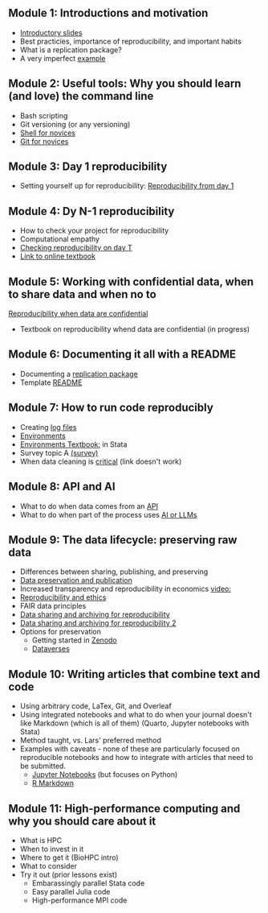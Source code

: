 
## Module 1: Introductions and motivation

- [Introductory slides](https://larsvilhuber.github.io/summer-school-qicss-2025/presentation/presentation.html#/title-slide)
- Best practicies, importance of reproducibility, and important habits
- What is a replication package?
- A very imperfect [example](https://larsvilhuber.github.io/summer-school-qicss-2025/presentation/01-very-imperfect-example.html#/title-slide)

## Module 2: Useful tools: Why you should learn (and love) the command line

- Bash scripting
- Git versioning (or any versioning)
- [Shell for novices](https://swcarpentry.github.io/shell-novice/)
- [Git for novices](https://swcarpentry.github.io/git-novice/)

## Module 3: Day 1 reproducibility

- Setting yourself up for reproducibility: [Reproducibility from day 1](https://larsvilhuber.github.io/day1-tutorial/#/title-slide)

## Module 4: Dy N-1 reproducibility

- How to check your project for reproducibility
- Computational empathy
- [Checking reproducibility on day T](https://larsvilhuber.github.io/self-checking-reproducibility/presentation/#/title-slide)
- [Link to online textbook](https://larsvilhuber.github.io/self-checking-reproducibility/)

## Module 5: Working with confidential data, when to share data and when no to

  [Reproducibility when data are confidential](https://labordynamicsinstitute.github.io/reproducibility-confidential/#/title-slide)
- Textbook on reproducibility whend data are confidential (in progress)

## Module 6: Documenting it all with a README

- Documenting a [replication package](https://larsvilhuber.github.io/readme-presentation/#/title-slide)
- Template [README](https://social-science-data-editors.github.io/template_README/template-README.html)
  
## Module 7: How to run code reproducibly

- Creating [log files](https://larsvilhuber.github.io/self-checking-reproducibility/presentation/#/creating-log-files)
- [Environments](https://larsvilhuber.github.io/self-checking-reproducibility/presentation/#/environments)
- [Environments Textbook:](https://larsvilhuber.github.io/self-checking-reproducibility/12-environments-in-stata.html) in Stata
- Survey topic A [(survey)](https://cornell.yul1.qualtrics.com/jfe/form/SV_cNkhKL69K2Ob7o2)
- When data cleaning is [critical](https://github.com/labordynamicsinstitute/very-imperfect-example-lesson/blob/main/programs/01_dataclean.do#L40) (link doesn't work)

## Module 8: API and AI

- What to do when data comes from an [API](https://github.com/labordynamicsinstitute/alfred_example/)
- What to do when part of the process uses [AI or LLMs](https://larsvilhuber.github.io/reproducibility-for-llm/presentation/#/title-slide)

## Module 9: The data lifecycle: preserving raw data

- Differences between sharing, publishing, and preserving
- [Data preservation and publication](https://larsvilhuber.github.io/summer-school-qicss-2025/presentation/day2.html#/what-is-preservation)
- Increased transparency and reproducibility in economics [video:](https://www.youtube.com/watch?v=pj-y3dLDOEA)
- [Reproducibility and ethics](https://labordynamicsinstitute.github.io/crress/#session-2)
- FAIR data principles
- [Data sharing and archiving for reproducibility](https://labordynamicsinstitute.github.io/tutorial-data-sharing-archiving-2021/#/)
- [Data sharing and archiving for reproducibility 2](https://labordynamicsinstitute.github.io/tutorial-data-sharing-archiving-2021/index2.html#/)
- Options for preservation
  - Getting started in [Zenodo](https://sandbox.zenodo.org/)
  - [Dataverses](https://borealisdata.ca/)
 
## Module 10: Writing articles that combine text and code

- Using arbitrary code, LaTex, Git, and Overleaf
- Using integrated notebooks and what to do when your journal doesn't like Markdown (which is all of them) (Quarto, Jupyter notebooks with Stata)
- Method taught, vs. Lars' preferred method
- Examples with caveats - none of these are particularly focused on reproducible notebooks and how to integrate with articles that need to be submitted.
  - [Jupyter Notebooks](https://datacarpentry.github.io/python-ecology-lesson/jupyter_notebooks.html) (but focuses on Python)
  - [R Markdown](https://rmarkdown.rstudio.com/lesson-1.html)
 
## Module 11: High-performance computing and why you should care about it

- What is HPC
- When to invest in it
- Where to get it (BioHPC intro)
- What to consider
- Try it out (prior lessons exist)
  - Embarassingly parallel Stata code
  - Easy parallel Julia code
  - High-performance MPI code
 
